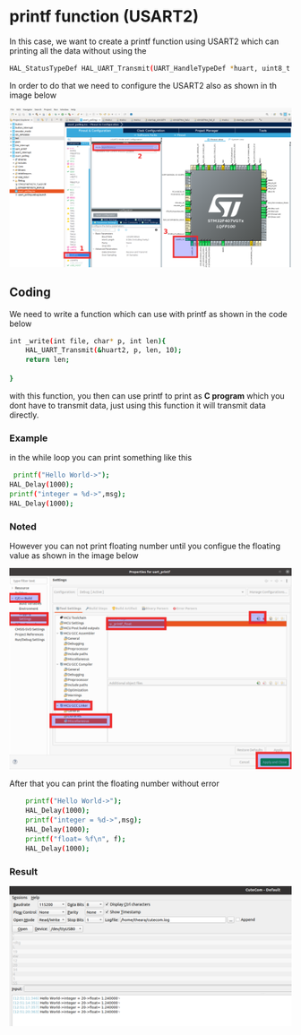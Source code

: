 # printf function (USART2)

In this case, we want to create a printf function using USART2 which can printing all the data without using the 

```sh
HAL_StatusTypeDef HAL_UART_Transmit(UART_HandleTypeDef *huart, uint8_t *pData, uint16_t Size, uint32_t Timeout);
```
In order to do that we need to configure the USART2 also as shown in th image below


![stm32F407VGT6](https://github.com/Theara-Seng/stm32_lab/blob/main/uart_printf/image/usart2.png)


## Coding 

We need to write a function which can use with printf as shown in the code below
```sh
int _write(int file, char* p, int len){
	HAL_UART_Transmit(&huart2, p, len, 10);
	return len;

}
``` 

with this function, you then can use printf to print as **C program** which you dont have to transmit data, just using this function it will transmit data directly.

### Example 

in the while loop you can print something like this
```sh
 printf("Hello World->");
HAL_Delay(1000);
printf("integer = %d->",msg);
HAL_Delay(1000);
```

### Noted

However you can not print floating number until you configue the floating value as shown in the image below


![stm32F407VGT6](https://github.com/Theara-Seng/stm32_lab/blob/main/uart_printf/image/printf.png)

After that you can print the floating number without error

```sh
    printf("Hello World->");
    HAL_Delay(1000);
    printf("integer = %d->",msg);
    HAL_Delay(1000);
    printf("float= %f\n", f);
    HAL_Delay(1000);
```

### Result 

![stm32F407VGT6](https://github.com/Theara-Seng/stm32_lab/blob/main/uart_printf/image/data.png)
